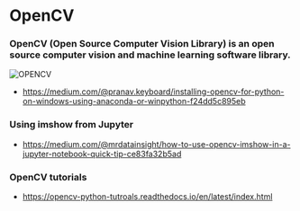 # OpenCV
### OpenCV (Open Source Computer Vision Library) is an open source computer vision and machine learning software library. 

![OPENCV](https://opencv.org/wp-content/uploads/2019/02/opencv-logo-1.png)

* https://medium.com/@pranav.keyboard/installing-opencv-for-python-on-windows-using-anaconda-or-winpython-f24dd5c895eb

### Using imshow from Jupyter

* https://medium.com/@mrdatainsight/how-to-use-opencv-imshow-in-a-jupyter-notebook-quick-tip-ce83fa32b5ad

### OpenCV tutorials

* https://opencv-python-tutroals.readthedocs.io/en/latest/index.html

